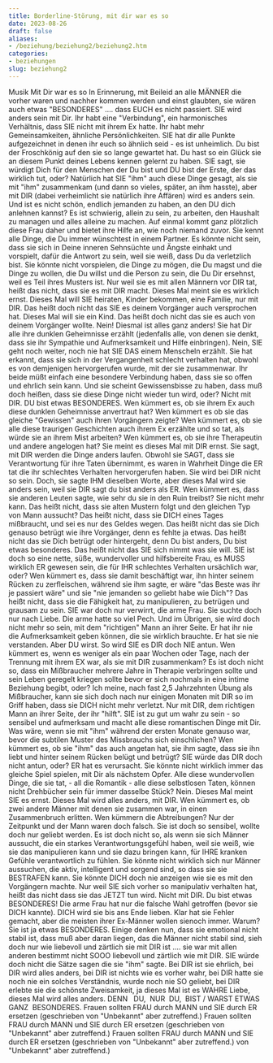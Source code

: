 ```yaml
---
title: Borderline-Störung, mit dir war es so
date: 2023-08-26
draft: false
aliases:
- /beziehung/beziehung2/beziehung2.htm
categories:
- beziehungen
slug: beziehung2
---
```

Musik
Mit Dir war es so
In
Erinnerung, mit Beileid an alle MÄNNER die
vorher waren und nachher kommen werden und einst glaubten, sie wären auch etwas
"BESONDERES" .... dass EUCH es nicht passiert. SIE wird anders sein mit Dir. Ihr habt eine
"Verbindung", ein harmonisches Verhältnis, dass SIE nicht mit ihrem Ex
hatte. Ihr habt mehr Gemeinsamkeiten, ähnliche Persönlichkeiten. SIE hat dir
alle Punkte aufgezeichnet in denen ihr euch so ähnlich seid - es ist
unheimlich. Du bist der Froschkönig auf den sie so lange gewartet hat. Du hast so ein Glück sie an diesem Punkt deines Lebens
kennen gelernt zu haben. SIE sagt, sie würdigt Dich für den Menschen der Du
bist und DU bist der Erste, der das wirklich tut, oder? Natürlich hat SIE
"ihm" auch diese Dinge gesagt, als sie mit "ihm" zusammenkam (und dann
so vieles, später, an ihm hasste), aber mit DIR (dabei verheimlicht sie
natürlich ihre Affären) wird es anders sein. Und ist es nicht schön, endlich jemanden zu haben, an den DU dich anlehnen
kannst? Es ist schwierig, allein zu sein, zu arbeiten, den Haushalt zu managen
und alles alleine zu machen. Auf einmal kommt ganz plötzlich diese Frau daher
und bietet ihre Hilfe an, wie noch niemand zuvor. Sie kennt alle Dinge, die Du
immer wünschtest in einem Partner. Es könnte nicht sein, dass sie sich in
Deine inneren Sehnsüchte und Ängste einhakt und vorspielt, dafür die Antwort
zu sein, weil sie weiß, dass Du da verletzlich bist. Sie könnte nicht
vorspielen, die Dinge zu mögen, die Du magst und die Dinge zu wollen, die Du
willst und die Person zu sein, die Du Dir ersehnst, weil es Teil ihres Musters
ist. Nur weil sie es mit allen Männern vor DIR tat, heißt das nicht, dass sie
es mit DIR macht. Dieses Mal meint sie es wirklich ernst. Dieses Mal will SIE
heiraten, Kinder bekommen, eine Familie, nur mit DIR. Das heißt doch nicht das SIE es deinem Vorgänger auch versprochen
hat. Dieses Mal will sie ein Kind. Das heißt doch nicht das sie es auch von
deinem Vorgänger wollte. Nein! Diesmal ist alles ganz anders! Sie hat Dir alle ihre dunklen Geheimnisse erzählt (jedenfalls alle, von denen
sie denkt, dass sie ihr Sympathie und Aufmerksamkeit und Hilfe einbringen). Nein, SIE geht
noch weiter, noch nie hat SIE DAS einem Menscheln erzählt. Sie hat erkannt,
dass sie sich in der Vergangenheit schlecht verhalten hat, obwohl es von
demjenigen hervorgerufen wurde, mit der sie zusammenwar. Ihr beide müßt einfach eine besondere Verbindung haben, dass sie so offen und ehrlich sein
kann. Und sie scheint Gewissensbisse zu haben, dass muß doch heißen, dass sie
diese Dinge nicht wieder tun wird, oder? Nicht mit DIR. DU bist etwas BESONDERES.
Wen
kümmert es, ob sie ihrem Ex auch diese dunklen Geheimnisse anvertraut hat? Wen
kümmert es ob sie das gleiche "Gewissen" auch ihren Vorgängern zeigte? Wen
kümmert es, ob sie alle diese traurigen Geschichten auch ihrem Ex erzählte und so tat, als würde sie an ihrem Mist arbeiten? Wen kümmert
es, ob sie ihre Therapeutin und andere angelogen hat? Sie meint es dieses Mal
mit DIR ernst. Sie sagt, mit DIR werden die Dinge anders laufen. Obwohl sie SAGT, dass sie Verantwortung für ihre Taten übernimmt, es waren in
Wahrheit Dinge die ER tat die ihr schlechtes Verhalten hervorgerufen haben. Sie
wird bei DIR nicht so sein. Doch, sie sagte IHM dieselben Worte, aber dieses Mal
wird sie anders sein, weil sie DIR sagt du bist anders als ER. Wen kümmert es,
dass sie anderen Leuten sagte, wie sehr du sie in den Ruin treibst? Sie nicht
mehr kann. Das heißt nicht, dass sie alten Mustern folgt und den gleichen Typ
von Mann aussucht? Das heißt nicht, dass sie DICH eines Tages mißbraucht, und
sei es nur des Geldes wegen. Das heißt nicht das sie Dich genauso betrügt wie
ihre Vorgänger, denn es fehlte ja etwas. Das heißt nicht das sie Dich betrügt oder
hintergeht, denn Du bist anders, Du bist etwas besonderes. Das heißt nicht das SIE sich nimmt was sie will. SIE ist doch so
eine nette, süße, wundervoller und hilfsbereite Frau, es MUSS wirklich ER gewesen sein, die für IHR
schlechtes Verhalten ursächlich war, oder? Wen kümmert es, dass sie damit
beschäftigt war, ihn hinter seinem Rücken zu zerfleischen, während sie ihm
sagte, er wäre "das Beste was ihr je passiert wäre" und sie "nie
jemanden so geliebt habe wie Dich"? Das heißt nicht, dass sie die Fähigkeit
hat, zu manipulieren, zu betrügen und grausam zu sein. SIE war doch nur
verwirrt, die arme Frau. Sie suchte doch nur nach Liebe. Die arme hatte so viel
Pech. Und im Übrigen, sie wird doch nicht mehr so sein, mit dem "richtigen"
Mann an ihrer Seite. Er hat ihr nie die Aufmerksamkeit geben können, die sie wirklich brauchte. Er
hat sie nie verstanden. Aber
DU wirst. So wird SIE es DIR doch NIE antun. Wen kümmert es, wenn es weniger als ein paar Wochen oder Tage, nach der Trennung mit ihrem EX war, als sie mit DIR zusammenkam? Es ist
doch nicht so, dass ein Mißbraucher mehrere Jahre in Therapie verbringen sollte
und sein Leben geregelt kriegen sollte bevor er sich nochmals in eine intime
Beziehung begibt, oder? Ich meine, nach fast 2,5 Jahrzehnten Übung als Mißbraucher, kann sie sich doch nach nur einigen Monaten mit DIR so im Griff
haben, dass sie DICH nicht mehr verletzt. Nur mit DIR, dem richtigen Mann an
ihrer Seite, der ihr "hilft". SIE ist zu gut um wahr zu sein - so sensibel und aufmerksam und macht alle diese
romantischen Dinge mit Dir. Was wäre, wenn sie mit "ihm" während der
ersten Monate genauso war, bevor die subtilen Muster des Missbrauchs sich
einschlichen? Wen kümmert es, ob sie "ihm" das auch angetan hat, sie ihm
sagte, dass sie ihn liebt und hinter seinem Rücken belügt und betrügt? SIE würde
das DIR doch nicht antun, oder? ER hat es verursacht. Sie könnte nicht wirklich immer
das gleiche Spiel spielen, mit Dir als nächstem Opfer. Alle diese wundervollen
Dinge, die sie tat, - all die Romantik - alle diese selbstlosen Taten, können
nicht Drehbücher sein für immer dasselbe Stück? Nein. Dieses Mal meint SIE es
ernst. Dieses Mal wird alles anders, mit DIR. Wen kümmert es, ob zwei andere Männer
mit denen sie zusammen war, in
einen Zusammenbruch erlitten. Wen
kümmern die Abtreibungen? Nur der Zeitpunkt und der Mann waren doch falsch. Sie
ist doch so sensibel, wollte doch nur geliebt werden. Es ist doch nicht so, als wenn sie sich Männer aussucht, die ein starkes
Verantwortungsgefühl haben, weil sie weiß, wie sie das manipulieren kann und
sie dazu bringen kann, für IHRE kranken Gefühle verantwortlich zu fühlen. Sie
könnte nicht wirklich sich nur Männer aussuchen, die aktiv, intelligent und
sorgend sind, so dass sie sie BESTRAFEN kann. Sie könnte DICH doch nie anzeigen
wie sie es mit den Vorgängern machte. Nur weil SIE sich vorher so
manipulativ verhalten hat, heißt das nicht dass sie das JETZT tun wird. Nicht
mit DIR. Du bist etwas BESONDERES! Die arme Frau hat nur die falsche Wahl getroffen (bevor sie DICH kannte). DICH
wird sie bis ans Ende lieben.
Klar
hat sie Fehler gemacht, aber die meisten ihrer Ex-Männer wollen sienoch immer. Warum? Sie ist ja etwas BESONDERES. Einige denken nun, dass sie emotional nicht stabil ist, dass muß aber
daran liegen, das die Männer nicht stabil sind, sieh doch nur wie liebevoll
und zärtlich sie mit DIR ist .... sie war mit allen anderen bestimmt nicht SOOO
liebevoll und zärtlich wie mit DIR. SIE würde doch nicht die Sätze sagen die
sie "ihm" sagte.
Bei
DIR ist sie ehrlich, bei DIR wird alles anders, bei DIR ist nichts wie es
vorher wahr, bei DIR hatte sie noch nie ein solches Verständnis, wurde noch nie
SO geliebt, bei DIR
erlebte sie die schönste Zweisamkeit, ja dieses Mal ist es WAHRE Liebe, dieses Mal wird alles anders.
DENN  
DU,  NUR  DU,  BIST / WARST ETWAS   GANZ  BESONDERES. Frauen sollten
FRAU durch MANN und
SIE durch ER ersetzen (geschrieben
von "Unbekannt" aber zutreffend.) 
Frauen sollten
FRAU durch MANN und
SIE durch ER ersetzen (geschrieben
von "Unbekannt" aber zutreffend.) 
Frauen sollten
FRAU durch MANN und
SIE durch ER ersetzen (geschrieben
von "Unbekannt" aber zutreffend.) 
von "Unbekannt" aber zutreffend.) 
